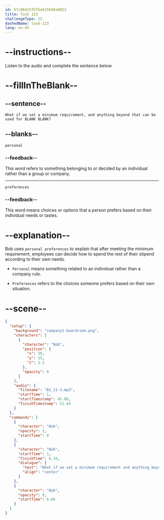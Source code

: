 ```yaml
---
id: 67c06d15fbfba015b40a8023
title: Task 123
challengeType: 22
dashedName: task-123
lang: en-US
---
```


<!-- (Audio) Bob: What if we set a minimum requirement, and anything beyond that can be used for personal preferences? -->

# --instructions--

Listen to the audio and complete the sentence below.

# --fillInTheBlank--

## --sentence--

`What if we set a minimum requirement, and anything beyond that can be used for BLANK BLANK?`

## --blanks--

`personal`

### --feedback--

This word refers to something belonging to or decided by an individual rather than a group or company.

---

`preferences`

### --feedback--

This word means choices or options that a person prefers based on their individual needs or tastes.

# --explanation--

Bob uses `personal preferences` to explain that after meeting the minimum requirement, employees can decide how to spend the rest of their stipend according to their own needs.

- `Personal` means something related to an individual rather than a company rule.

- `Preferences` refers to the choices someone prefers based on their own situation.

# --scene--

```json
{
  "setup": {
    "background": "company1-boardroom.png",
    "characters": [
      {
        "character": "Bob",
        "position": {
          "x": 50,
          "y": 15,
          "z": 1.2
        },
        "opacity": 0
      }
    ],
    "audio": {
      "filename": "B1_11-3.mp3",
      "startTime": 1,
      "startTimestamp": 45.88,
      "finishTimestamp": 51.04
    }
  },
  "commands": [
    {
      "character": "Bob",
      "opacity": 1,
      "startTime": 0
    },
    {
      "character": "Bob",
      "startTime": 1,
      "finishTime": 6.16,
      "dialogue": {
        "text": "What if we set a minimum requirement and anything beyond that can be used for personal preferences?",
        "align": "center"
      }
    },
    {
      "character": "Bob",
      "opacity": 0,
      "startTime": 6.66
    }
  ]
}
```
